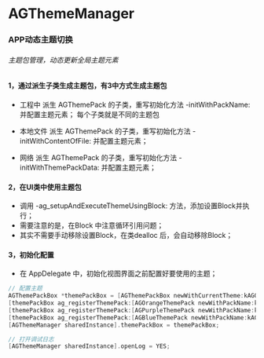 # AGThemeManager
### APP动态主题切换
###### 主题包管理，动态更新全局主题元素

#### 1，通过派生子类生成主题包，有3中方式生成主题包
 
 - 工程中
 派生 AGThemePack 的子类，重写初始化方法 -initWithPackName: 并配置主题元素；
 每个子类就是不同的主题包
 
 - 本地文件
 派生 AGThemePack 的子类，重写初始化方法 -initWithContentOfFile: 并配置主题元素；
 
 - 网络
 派生 AGThemePack 的子类，重写初始化方法 -initWithThemePackData: 并配置主题元素；

 
 
#### 2，在UI类中使用主题包
 - 调用 -ag_setupAndExecuteThemeUsingBlock: 方法，添加设置Block并执行；
 - 需要注意的是，在Block 中注意循环引用问题；
 - 其实不需要手动移除设置Block，在类dealloc 后，会自动移除Block；
 

#### 3，初始化配置
 - 在 AppDelegate 中，初始化视图界面之前配置好要使用的主题；

 ```objective-c
// 配置主题
 AGThemePackBox *themePackBox = [AGThemePackBox newWithCurrentTheme:kAGOrangeThemePack];
 [themePackBox ag_registerThemePack:[AGOrangeThemePack newWithPackName:kAGOrangeThemePack]];
 [themePackBox ag_registerThemePack:[AGPurpleThemePack newWithPackName:kAGPurpleThemePack]];
 [themePackBox ag_registerThemePack:[AGBlueThemePack newWithPackName:kAGBlueThemePack]];
 [AGThemeManager sharedInstance].themePackBox = themePackBox;
 
 // 打开调试日志
 [AGThemeManager sharedInstance].openLog = YES;
```


